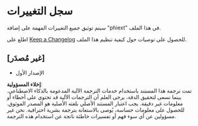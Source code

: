 # سجل التغييرات

سيتم توثيق جميع التغييرات المهمة على إضافة "phiext" في هذا الملف.

اطلع على [Keep a Changelog](http://keepachangelog.com/) للحصول على توصيات حول كيفية تنظيم هذا الملف.

## [غير مُصدَر]

- الإصدار الأول

**إخلاء المسؤولية**:  
تمت ترجمة هذا المستند باستخدام خدمات الترجمة الآلية المدعومة بالذكاء الاصطناعي. بينما نسعى لتحقيق الدقة، يرجى العلم أن الترجمات الآلية قد تحتوي على أخطاء أو معلومات غير دقيقة. يجب اعتبار المستند الأصلي بلغته الأصلية هو المصدر الموثوق. للحصول على معلومات حساسة، يُوصى بالاستعانة بترجمة بشرية احترافية. نحن غير مسؤولين عن أي سوء فهم أو تفسيرات خاطئة ناتجة عن استخدام هذه الترجمة.